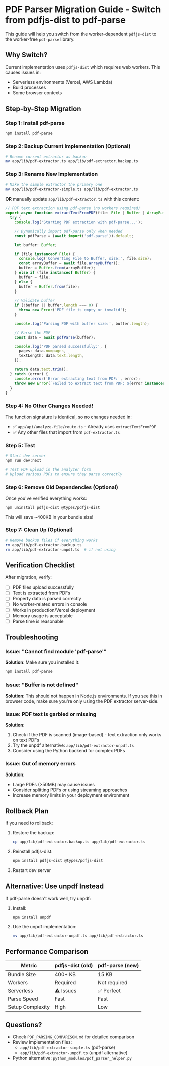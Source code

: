 # PDF Parser Migration Guide - Switch from pdfjs-dist to pdf-parse

This guide will help you switch from the worker-dependent `pdfjs-dist` to the worker-free `pdf-parse` library.

## Why Switch?

Current implementation uses `pdfjs-dist` which requires web workers. This causes issues in:
- Serverless environments (Vercel, AWS Lambda)
- Build processes
- Some browser contexts

## Step-by-Step Migration

### Step 1: Install pdf-parse

```bash
npm install pdf-parse
```

### Step 2: Backup Current Implementation (Optional)

```bash
# Rename current extractor as backup
mv app/lib/pdf-extractor.ts app/lib/pdf-extractor.backup.ts
```

### Step 3: Rename New Implementation

```bash
# Make the simple extractor the primary one
mv app/lib/pdf-extractor-simple.ts app/lib/pdf-extractor.ts
```

**OR** manually update `app/lib/pdf-extractor.ts` with this content:

```typescript
// PDF text extraction using pdf-parse (no workers required)
export async function extractTextFromPDF(file: File | Buffer | ArrayBuffer): Promise<string> {
  try {
    console.log('Starting PDF extraction with pdf-parse...');

    // Dynamically import pdf-parse only when needed
    const pdfParse = (await import('pdf-parse')).default;

    let buffer: Buffer;

    if (file instanceof File) {
      console.log('Converting File to Buffer, size:', file.size);
      const arrayBuffer = await file.arrayBuffer();
      buffer = Buffer.from(arrayBuffer);
    } else if (file instanceof Buffer) {
      buffer = file;
    } else {
      buffer = Buffer.from(file);
    }

    // Validate buffer
    if (!buffer || buffer.length === 0) {
      throw new Error('PDF file is empty or invalid');
    }

    console.log('Parsing PDF with buffer size:', buffer.length);

    // Parse the PDF
    const data = await pdfParse(buffer);

    console.log('PDF parsed successfully:', {
      pages: data.numpages,
      textLength: data.text.length,
    });

    return data.text.trim();
  } catch (error) {
    console.error('Error extracting text from PDF:', error);
    throw new Error(`Failed to extract text from PDF: ${error instanceof Error ? error.message : 'Unknown error'}`);
  }
}
```

### Step 4: No Other Changes Needed!

The function signature is identical, so no changes needed in:
- ✅ `app/api/analyze-file/route.ts` - Already uses `extractTextFromPDF`
- ✅ Any other files that import from `pdf-extractor.ts`

### Step 5: Test

```bash
# Start dev server
npm run dev:next

# Test PDF upload in the analyzer form
# Upload various PDFs to ensure they parse correctly
```

### Step 6: Remove Old Dependencies (Optional)

Once you've verified everything works:

```bash
npm uninstall pdfjs-dist @types/pdfjs-dist
```

This will save ~400KB in your bundle size!

### Step 7: Clean Up (Optional)

```bash
# Remove backup files if everything works
rm app/lib/pdf-extractor.backup.ts
rm app/lib/pdf-extractor-unpdf.ts  # if not using
```

## Verification Checklist

After migration, verify:

- [ ] PDF files upload successfully
- [ ] Text is extracted from PDFs
- [ ] Property data is parsed correctly
- [ ] No worker-related errors in console
- [ ] Works in production/Vercel deployment
- [ ] Memory usage is acceptable
- [ ] Parse time is reasonable

## Troubleshooting

### Issue: "Cannot find module 'pdf-parse'"

**Solution**: Make sure you installed it:
```bash
npm install pdf-parse
```

### Issue: "Buffer is not defined"

**Solution**: This should not happen in Node.js environments. If you see this in browser code, make sure you're only using the PDF extractor server-side.

### Issue: PDF text is garbled or missing

**Solution**:
1. Check if the PDF is scanned (image-based) - text extraction only works on text PDFs
2. Try the unpdf alternative: `app/lib/pdf-extractor-unpdf.ts`
3. Consider using the Python backend for complex PDFs

### Issue: Out of memory errors

**Solution**:
- Large PDFs (>50MB) may cause issues
- Consider splitting PDFs or using streaming approaches
- Increase memory limits in your deployment environment

## Rollback Plan

If you need to rollback:

1. Restore the backup:
   ```bash
   cp app/lib/pdf-extractor.backup.ts app/lib/pdf-extractor.ts
   ```

2. Reinstall pdfjs-dist:
   ```bash
   npm install pdfjs-dist @types/pdfjs-dist
   ```

3. Restart dev server

## Alternative: Use unpdf Instead

If pdf-parse doesn't work well, try unpdf:

1. Install:
   ```bash
   npm install unpdf
   ```

2. Use the unpdf implementation:
   ```bash
   mv app/lib/pdf-extractor-unpdf.ts app/lib/pdf-extractor.ts
   ```

## Performance Comparison

| Metric | pdfjs-dist (old) | pdf-parse (new) |
|--------|------------------|-----------------|
| Bundle Size | 400+ KB | 15 KB |
| Workers | Required | Not required |
| Serverless | ⚠️ Issues | ✅ Perfect |
| Parse Speed | Fast | Fast |
| Setup Complexity | High | Low |

## Questions?

- Check `PDF_PARSING_COMPARISON.md` for detailed comparison
- Review implementation files:
  - `app/lib/pdf-extractor-simple.ts` (pdf-parse)
  - `app/lib/pdf-extractor-unpdf.ts` (unpdf alternative)
- Python alternative: `python_modules/pdf_parser_helper.py`
